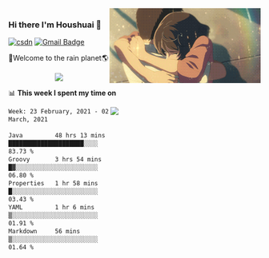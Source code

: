 <img  align='right' height="150" src="https://github.com/LikeRainDay/LikeRainDay/blob/master/pic/img_rain_1.gif?raw=true">



### Hi there I'm Houshuai :lemon:

[![csdn](https://img.shields.io/badge/-csdn-c14438?style=flat-square&logo=c&logoColor=white)](https://blog.csdn.net/qq_15807167)
[![Gmail Badge](https://img.shields.io/badge/-gmail-c14438?style=flat-square&logo=Gmail&logoColor=white&link=mailto:houshuai0816@gmail.com)](mailto:houshuai0816@gmail.com)

🚀Welcome to the rain planet🌎

<center>
<img align='center'  src="https://source.unsplash.com/random/1200x600">
</center>

📊 **This week I spent my time on**

<img align='right'   width="300" src="https://github-readme-stats.vercel.app/api?username=LikeRainDay&show_icons=true&title_color=fff&icon_color=79ff97&text_color=9f9f9f&bg_color=151515">

<!--START_SECTION:waka-->
```text
Week: 23 February, 2021 - 02 March, 2021

Java         48 hrs 13 mins  █████████████████████░░░░   83.73 % 
Groovy       3 hrs 54 mins   █▓░░░░░░░░░░░░░░░░░░░░░░░   06.80 % 
Properties   1 hr 58 mins    █░░░░░░░░░░░░░░░░░░░░░░░░   03.43 % 
YAML         1 hr 6 mins     ▒░░░░░░░░░░░░░░░░░░░░░░░░   01.91 % 
Markdown     56 mins         ▒░░░░░░░░░░░░░░░░░░░░░░░░   01.64 % 
```
<!--END_SECTION:waka-->
